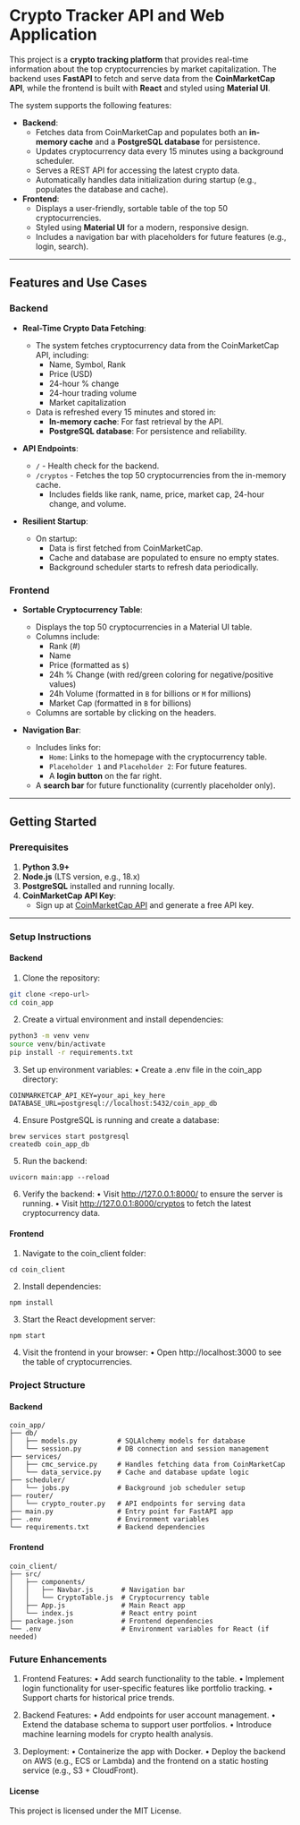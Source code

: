 # Crypto Tracker API and Web Application

This project is a **crypto tracking platform** that provides real-time information about the top cryptocurrencies by market capitalization. The backend uses **FastAPI** to fetch and serve data from the **CoinMarketCap API**, while the frontend is built with **React** and styled using **Material UI**. 

The system supports the following features:
- **Backend**:
  - Fetches data from CoinMarketCap and populates both an **in-memory cache** and a **PostgreSQL database** for persistence.
  - Updates cryptocurrency data every 15 minutes using a background scheduler.
  - Serves a REST API for accessing the latest crypto data.
  - Automatically handles data initialization during startup (e.g., populates the database and cache).
- **Frontend**:
  - Displays a user-friendly, sortable table of the top 50 cryptocurrencies.
  - Styled using **Material UI** for a modern, responsive design.
  - Includes a navigation bar with placeholders for future features (e.g., login, search).

---

## Features and Use Cases

### Backend
- **Real-Time Crypto Data Fetching**:
  - The system fetches cryptocurrency data from the CoinMarketCap API, including:
    - Name, Symbol, Rank
    - Price (USD)
    - 24-hour % change
    - 24-hour trading volume
    - Market capitalization
  - Data is refreshed every 15 minutes and stored in:
    - **In-memory cache**: For fast retrieval by the API.
    - **PostgreSQL database**: For persistence and reliability.
    
- **API Endpoints**:
  - `/` - Health check for the backend.
  - `/cryptos` - Fetches the top 50 cryptocurrencies from the in-memory cache.
    - Includes fields like rank, name, price, market cap, 24-hour change, and volume.

- **Resilient Startup**:
  - On startup:
    - Data is first fetched from CoinMarketCap.
    - Cache and database are populated to ensure no empty states.
    - Background scheduler starts to refresh data periodically.

### Frontend
- **Sortable Cryptocurrency Table**:
  - Displays the top 50 cryptocurrencies in a Material UI table.
  - Columns include:
    - Rank (#)
    - Name
    - Price (formatted as `$`)
    - 24h % Change (with red/green coloring for negative/positive values)
    - 24h Volume (formatted in `B` for billions or `M` for millions)
    - Market Cap (formatted in `B` for billions)
  - Columns are sortable by clicking on the headers.
  
- **Navigation Bar**:
  - Includes links for:
    - `Home`: Links to the homepage with the cryptocurrency table.
    - `Placeholder 1` and `Placeholder 2`: For future features.
    - A **login button** on the far right.
  - A **search bar** for future functionality (currently placeholder only).

---

## Getting Started

### Prerequisites

1. **Python 3.9+**
2. **Node.js** (LTS version, e.g., 18.x)
3. **PostgreSQL** installed and running locally.
4. **CoinMarketCap API Key**:
   - Sign up at [CoinMarketCap API](https://coinmarketcap.com/api/) and generate a free API key.

---

### Setup Instructions

#### Backend

1. Clone the repository:
```bash
git clone <repo-url>
cd coin_app
```
   
2.	Create a virtual environment and install dependencies:
```bash
python3 -m venv venv
source venv/bin/activate
pip install -r requirements.txt
```

3.	Set up environment variables:
	•	Create a .env file in the coin_app directory:
```
COINMARKETCAP_API_KEY=your_api_key_here
DATABASE_URL=postgresql://localhost:5432/coin_app_db
```

4.	Ensure PostgreSQL is running and create a database:
```
brew services start postgresql
createdb coin_app_db
```

5.	Run the backend:
```
uvicorn main:app --reload
```

6.	Verify the backend:
	•	Visit http://127.0.0.1:8000/ to ensure the server is running.
	•	Visit http://127.0.0.1:8000/cryptos to fetch the latest cryptocurrency data.

#### Frontend

1.	Navigate to the coin_client folder:
```
cd coin_client
```
2.	Install dependencies:
```
npm install
```
3.	Start the React development server:
```
npm start
```
4.	Visit the frontend in your browser:
	•	Open http://localhost:3000 to see the table of cryptocurrencies.

### Project Structure

#### Backend
```
coin_app/
├── db/
│   ├── models.py          # SQLAlchemy models for database
│   └── session.py         # DB connection and session management
├── services/
│   ├── cmc_service.py     # Handles fetching data from CoinMarketCap
│   └── data_service.py    # Cache and database update logic
├── scheduler/
│   └── jobs.py            # Background job scheduler setup
├── router/
│   └── crypto_router.py   # API endpoints for serving data
├── main.py                # Entry point for FastAPI app
├── .env                   # Environment variables
└── requirements.txt       # Backend dependencies
```

#### Frontend
```
coin_client/
├── src/
│   ├── components/
│   │   ├── Navbar.js       # Navigation bar
│   │   └── CryptoTable.js  # Cryptocurrency table
│   ├── App.js              # Main React app
│   └── index.js            # React entry point
├── package.json            # Frontend dependencies
└── .env                    # Environment variables for React (if needed)
```

### Future Enhancements

1.	Frontend Features:
	•	Add search functionality to the table.
	•	Implement login functionality for user-specific features like portfolio tracking.
	•	Support charts for historical price trends.

2.	Backend Features:
	•	Add endpoints for user account management.
	•	Extend the database schema to support user portfolios.
	•	Introduce machine learning models for crypto health analysis.

3.	Deployment:
	•	Containerize the app with Docker.
	•	Deploy the backend on AWS (e.g., ECS or Lambda) and the frontend on a static hosting service (e.g., S3 + CloudFront).

#### License

This project is licensed under the MIT License.
